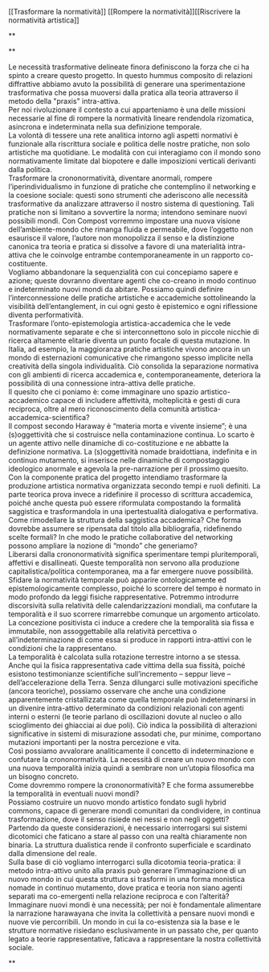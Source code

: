 
[[Trasformare la normatività]] [[Rompere la normatività]][[Riscrivere la normatività artistica]]

**

**

Le necessità trasformative delineate finora definiscono la forza che ci ha spinto a creare questo progetto. In questo hummus composito di relazioni diffrattive abbiamo avuto la possibilità di generare una sperimentazione trasformativa che possa muoversi dalla pratica alla teoria attraverso il metodo della "praxis" intra-attiva.  
Per noi rivoluzionare il contesto a cui apparteniamo è una delle missioni necessarie al fine di rompere la normatività lineare rendendola rizomatica, asincrona e indeterminata nella sua definizione temporale.  
La volontà di tessere una rete analitica intorno agli aspetti normativi è funzionale alla riscrittura sociale e politica delle nostre pratiche, non solo artistiche ma quotidiane. Le modalità con cui interagiamo con il mondo sono normativamente limitate dal biopotere e dalle imposizioni verticali derivanti dalla politica.  
Trasformare la crononormatività, diventare anormali, rompere l’iperindividualismo in funzione di pratiche che contemplino il networking e la coesione sociale: questi sono strumenti che aderiscono alle necessità trasformative da analizzare attraverso il nostro sistema di questioning. Tali pratiche non si limitano a sovvertire la norma; intendono seminare nuovi possibili mondi. Con Compost vorremmo impostare una nuova visione dell’ambiente-mondo che rimanga fluida e permeabile, dove l’oggetto non esaurisce il valore, l’autore non monopolizza il senso e la distinzione canonica tra teoria e pratica si dissolve a favore di una materialità intra-attiva che le coinvolge entrambe contemporaneamente in un rapporto co-costituente.  
Vogliamo abbandonare la sequenzialità con cui concepiamo sapere e azione; queste dovranno diventare agenti che co-creano in modo continuo e indeterminato nuovi mondi da abitare. Possiamo quindi definire l’interconnessione delle pratiche artistiche e accademiche sottolineando la visibilità dell’entanglement, in cui ogni gesto è epistemico e ogni riflessione diventa performatività.  
Trasformare l’onto-epistemologia artistica-accademica che le vede normativamente separate e che si interconnettono solo in piccole nicchie di ricerca altamente elitarie diventa un punto focale di questa mutazione. In Italia, ad esempio, la maggioranza pratiche artistiche vivono ancora in un mondo di esternazioni comunicative che rimangono spesso implicite nella creatività della singola individualità. Ciò consolida la separazione normativa con gli ambienti di ricerca accademica e, contemporaneamente, deteriora la possibilità di una connessione intra-attiva delle pratiche.  
Il quesito che ci poniamo è: come immaginare uno spazio artistico-accademico capace di includere affettività, molteplicità e gesti di cura reciproca, oltre al mero riconoscimento della comunità artistica-accademica-scientifica?  
Il compost secondo Haraway è “materia morta e vivente insieme”; è una (s)oggettività che si costruisce nella contaminazione continua. Lo scarto è un agente attivo nelle dinamiche di co-costituzione e ne abbatte la definizione normativa. La (s)oggettività nomade braidottiana, indefinita e in continuo mutamento, si inserisce nelle dinamiche di compostaggio ideologico anormale e agevola la pre-narrazione per il prossimo quesito.  
Con la componente pratica del progetto intendiamo trasformare la produzione artistica normativa organizzata secondo tempi e ruoli definiti. La parte teorica prova invece a ridefinire il processo di scrittura accademica, poiché anche questa può essere riformulata compostando la formalità saggistica e trasformandola in una ipertestualità dialogativa e performativa.  
Come rimodellare la struttura della saggistica accademica? Che forma dovrebbe assumere se ripensata dal titolo alla bibliografia, ridefinendo scelte formali? In che modo le pratiche collaborative del networking possono ampliare la nozione di “mondo” che generiamo?  
Liberarsi dalla crononormatività significa sperimentare tempi pluritemporali, affettivi e disallineati. Queste temporalità non servono alla produzione capitalistica/politica contemporanea, ma a far emergere nuove possibilità.  
Sfidare la normatività temporale può apparire ontologicamente ed epistemologicamente complesso, poiché lo scorrere del tempo è normato in modo profondo da leggi fisiche rappresentative. Potremmo introdurre discorsività sulla relatività delle calendarizzazioni mondiali, ma confutare la temporalità e il suo scorrere rimarrebbe comunque un argomento articolato. La concezione positivista ci induce a credere che la temporalità sia fissa e immutabile, non assoggettabile alla relatività percettiva o all’indeterminazione di come essa si produce in rapporti intra-attivi con le condizioni che la rappresentano.  
La temporalità è calcolata sulla rotazione terrestre intorno a se stessa. Anche qui la fisica rappresentativa cade vittima della sua fissità, poiché esistono testimonianze scientifiche sull’incremento – seppur lieve – dell’accelerazione della Terra. Senza dilungarci sulle motivazioni specifiche (ancora teoriche), possiamo osservare che anche una condizione apparentemente cristallizzata come quella temporale può indeterminarsi in un divenire intra-attivo determinato da condizioni relazionali con agenti interni o esterni (le teorie parlano di oscillazioni dovute al nucleo o allo scioglimento dei ghiacciai ai due poli). Ciò indica la possibilità di alterazioni significative in sistemi di misurazione assodati che, pur minime, comportano mutazioni importanti per la nostra percezione e vita.  
Così possiamo avvalorare analiticamente il concetto di indeterminazione e confutare la crononormatività. La necessità di creare un nuovo mondo con una nuova temporalità inizia quindi a sembrare non un’utopia filosofica ma un bisogno concreto.  
Come dovremmo rompere la crononormatività? E che forma assumerebbe la temporalità in eventuali nuovi mondi?  
Possiamo costruire un nuovo mondo artistico fondato sugli hybrid commons, capace di generare mondi comunitari da condividere, in continua trasformazione, dove il senso risiede nei nessi e non negli oggetti?  
Partendo da queste considerazioni, è necessario interrogarsi sui sistemi dicotomici che faticano a stare al passo con una realtà chiaramente non binaria. La struttura dualistica rende il confronto superficiale e scardinato dalla dimensione del reale.  
Sulla base di ciò vogliamo interrogarci sulla dicotomia teoria-pratica: il metodo intra-attivo unito alla praxis può generare l’immaginazione di un nuovo mondo in cui questa struttura si trasformi in una forma monistica nomade in continuo mutamento, dove pratica e teoria non siano agenti separati ma co-emergenti nella relazione reciproca e con l’alterità?  
Immaginare nuovi mondi è una necessità; per noi è fondamentale alimentare la narrazione harawayana che invita la collettività a pensare nuovi mondi e nuove vie percorribili. Un mondo in cui la co-esistenza sia la base e le strutture normative risiedano esclusivamente in un passato che, per quanto legato a teorie rappresentative, faticava a rappresentare la nostra collettività sociale.

**